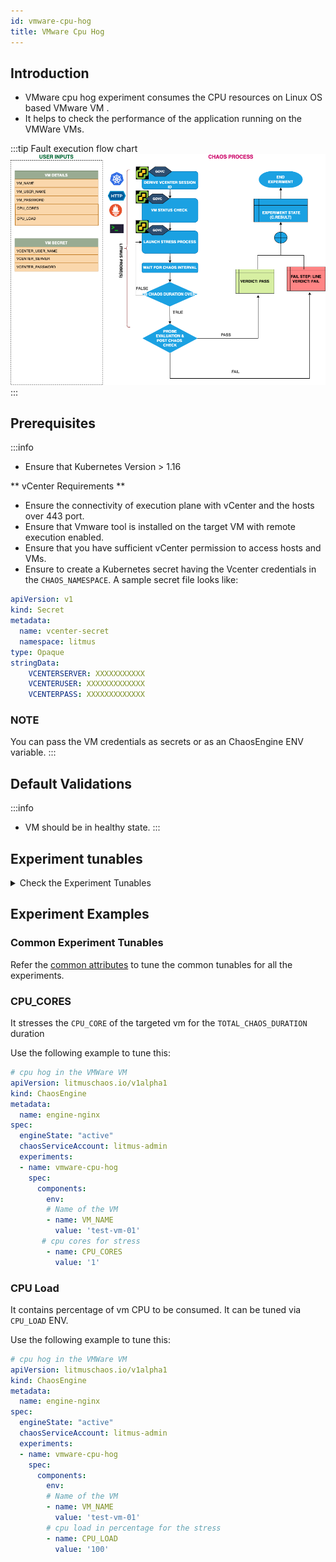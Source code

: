 ```yaml
---
id: vmware-cpu-hog
title: VMware Cpu Hog
---
```


## Introduction
- VMware cpu hog experiment consumes the CPU resources on Linux OS based VMware VM .
- It helps to check the performance of the application running on the VMWare VMs.

:::tip Fault execution flow chart
![VMware Cpu Hog](./static/images/vmware-cpu-hog.png)
:::

## Prerequisites
:::info
- Ensure that Kubernetes Version > 1.16

** vCenter Requirements **
- Ensure the connectivity of execution plane with vCenter and the hosts over 443 port.
- Ensure that Vmware tool is installed on the target VM with remote execution enabled.
- Ensure that you have sufficient vCenter permission to access hosts and VMs.
- Ensure to create a Kubernetes secret having the Vcenter credentials in the `CHAOS_NAMESPACE`. A sample secret file looks like:
```yaml
apiVersion: v1
kind: Secret
metadata:
  name: vcenter-secret
  namespace: litmus
type: Opaque
stringData:
    VCENTERSERVER: XXXXXXXXXXX
    VCENTERUSER: XXXXXXXXXXXXX
    VCENTERPASS: XXXXXXXXXXXXX
```

### NOTE
You can pass the VM credentials as secrets or as an ChaosEngine ENV variable.
:::


## Default Validations
:::info
- VM should be in healthy state.
:::

## Experiment tunables
<details>
    <summary>Check the Experiment Tunables</summary>
    <h2>Mandatory Fields</h2>
    <table>
      <tr>
        <th> Variables </th>
        <th> Description </th>
        <th> Notes </th>
      </tr>
      <tr>
        <td> VM_NAME </td>
        <td> Name of the target VM </td>
        <td> ubuntu-vm-1 </td>
      </tr>
    </table>
    <h2>Optional Fields</h2>
    <table>
      <tr>
        <th> Variables </th>
        <th> Description </th>
        <th> Notes </th>
      </tr>
      <tr>
        <td> CPU_CORES </td>
        <td> Number of the cpu cores subjected to CPU stress </td>
        <td> Default to 1 </td>
        </tr>
      <tr>
        <td> CPU_LOAD </td>
        <td> Percentage of cpu to be consumed  </td>
        <td> Default to 100  </td>
      </tr>
      <tr>
        <td> TOTAL_CHAOS_DURATION </td>
        <td> The total time duration for chaos insertion (sec) </td>
        <td> Defaults to 30s </td>
      </tr>
      <tr>
        <td> CHAOS_INTERVAL </td>
        <td> The interval (in sec) between successive instance termination </td>
        <td> Defaults to 30s </td>
      </tr>
      <tr>
        <td> RAMP_TIME </td>
        <td> Period to wait before and after injection of chaos in sec </td>
        <td> Eg. 30 </td>
      </tr>
      <tr>
        <td> SEQUENCE </td>
        <td> It defines sequence of chaos execution for multiple instance </td>
        <td> Default value: parallel. Supported: serial, parallel </td>
      </tr>
    </table>
</details>

## Experiment Examples

### Common Experiment Tunables
Refer the [common attributes](../common-tunables-for-all-experiments) to tune the common tunables for all the experiments.

### CPU_CORES
It stresses the `CPU_CORE` of the targeted vm for the `TOTAL_CHAOS_DURATION` duration

Use the following example to tune this:

[embedmd]:# (./static/manifests/vmware-cpu-hog/vm-cpu-hog-core.yaml yaml)
```yaml
# cpu hog in the VMWare VM
apiVersion: litmuschaos.io/v1alpha1
kind: ChaosEngine
metadata:
  name: engine-nginx
spec:
  engineState: "active"
  chaosServiceAccount: litmus-admin
  experiments:
  - name: vmware-cpu-hog
    spec:
      components:
        env:
        # Name of the VM
        - name: VM_NAME
          value: 'test-vm-01'
       # cpu cores for stress
        - name: CPU_CORES
          value: '1'
```
### CPU Load
It contains percentage of vm CPU to be consumed. It can be tuned via `CPU_LOAD` ENV.

Use the following example to tune this:

[embedmd]:# (./static/manifests/vmware-cpu-hog/vm-cpu-hog-load.yaml yaml)
```yaml
# cpu hog in the VMWare VM
apiVersion: litmuschaos.io/v1alpha1
kind: ChaosEngine
metadata:
  name: engine-nginx
spec:
  engineState: "active"
  chaosServiceAccount: litmus-admin
  experiments:
  - name: vmware-cpu-hog
    spec:
      components:
        env:
        # Name of the VM
        - name: VM_NAME
          value: 'test-vm-01'
        # cpu load in percentage for the stress
        - name: CPU_LOAD
          value: '100'
```

